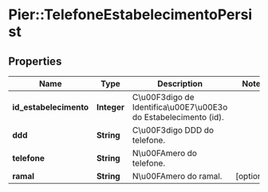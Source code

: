 # Pier::TelefoneEstabelecimentoPersist

## Properties
Name | Type | Description | Notes
------------ | ------------- | ------------- | -------------
**id_estabelecimento** | **Integer** | C\u00F3digo de Identifica\u00E7\u00E3o do Estabelecimento (id). | 
**ddd** | **String** | C\u00F3digo DDD do telefone. | 
**telefone** | **String** | N\u00FAmero do telefone. | 
**ramal** | **String** | N\u00FAmero do ramal. | [optional] 


